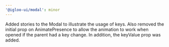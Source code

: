 ```yaml
---
'@igloo-ui/modal': minor
---
```


Added stories to the Modal to illustrate the usage of keys. Also removed the initial prop on AnimatePresence to allow the animation to work when opened if the parent had a key change. In addition, the keyValue prop was added.
